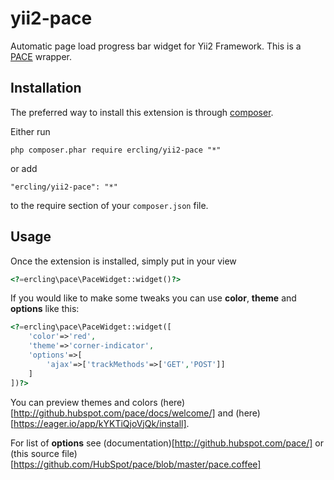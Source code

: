 yii2-pace
=========

Automatic page load progress bar widget for Yii2 Framework. This is a [PACE](http://github.hubspot.com/pace/docs/welcome/) wrapper. 

Installation
------------

The preferred way to install this extension is through [composer](http://getcomposer.org/download/).

Either run

```
php composer.phar require ercling/yii2-pace "*"
```
or add

```
"ercling/yii2-pace": "*"
```

to the require section of your `composer.json` file.

Usage
-----

Once the extension is installed, simply put in your view
```php
<?=ercling\pace\PaceWidget::widget()?>
```
If you would like to make some tweaks you can use **color**, **theme** and **options** like this:
```php
<?=ercling\pace\PaceWidget::widget([
    'color'=>'red',
    'theme'=>'corner-indicator',
    'options'=>[
        'ajax'=>['trackMethods'=>['GET','POST']]
    ]
])?>
```
You can preview themes and colors (here)[http://github.hubspot.com/pace/docs/welcome/] and (here)[https://eager.io/app/kYKTiQjoVjQk/install].

For list of **options** see (documentation)[http://github.hubspot.com/pace/] or (this source file)[https://github.com/HubSpot/pace/blob/master/pace.coffee]
